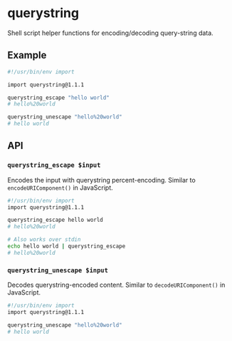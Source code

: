 # querystring

Shell script helper functions for encoding/decoding query-string data.


## Example

```bash
#!/usr/bin/env import

import querystring@1.1.1

querystring_escape "hello world"
# hello%20world

querystring_unescape "hello%20world"
# hello world
```


## API

### `querystring_escape $input`

Encodes the input with querystring percent-encoding.
Similar to `encodeURIComponent()` in JavaScript.

```bash
#!/usr/bin/env import
import querystring@1.1.1

querystring_escape hello world
# hello%20world

# Also works over stdin
echo hello world | querystring_escape
# hello%20world
```

### `querystring_unescape $input`

Decodes querystring-encoded content.
Similar to `decodeURIComponent()` in JavaScript.

```bash
#!/usr/bin/env import
import querystring@1.1.1

querystring_unescape "hello%20world"
# hello world
```

